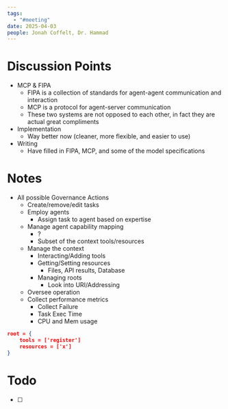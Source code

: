 ```yaml
---
tags:
  - "#meeting"
date: 2025-04-03
people: Jonah Coffelt, Dr. Hammad
---
```

# Discussion Points
- MCP & FIPA
	- FIPA is a collection of standards for agent-agent communication and interaction
	- MCP is a protocol for agent-server communication
	- These two systems are not opposed to each other, in fact they are actual great compliments
- Implementation
	- Way better now (cleaner, more flexible, and easier to use)
- Writing
	- Have filled in FIPA, MCP, and some of the model specifications

# Notes
- All possible Governance Actions
	- Create/remove/edit tasks
	- Employ agents
		- Assign task to agent based on expertise
	- Manage agent capability mapping
		- ?
		- Subset of the context tools/resources
	- Manage the context
		- Interacting/Adding tools
		- Getting/Setting resources
			- Files, API results, Database
		- Managing roots
			- Look into URI/Addressing
	- Oversee operation
	- Collect performance metrics
		- Collect Failure
		- Task Exec Time
		- CPU and Mem usage


```json
root = {
	tools = ['register']
	resources = ['x']
}
```
# Todo
- [ ]     